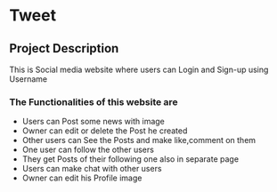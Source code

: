# Tweet
## Project Description
This is Social media website where users can Login and Sign-up using Username

### The Functionalities of this website are
- Users can Post some news with image
- Owner can edit or delete the Post he created
- Other users can See the Posts and make like,comment on them
- One user can follow the other users
- They get Posts of their following one also in separate page
- Users can make chat with other users
- Owner can edit his Profile image 


